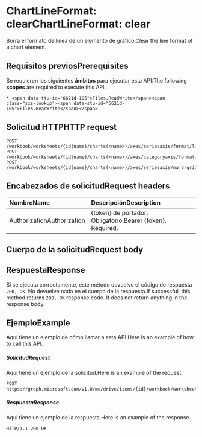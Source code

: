 # <a name="chartlineformat-clear"></a><span data-ttu-id="6621d-101">ChartLineFormat: clear</span><span class="sxs-lookup"><span data-stu-id="6621d-101">ChartLineFormat: clear</span></span>

<span data-ttu-id="6621d-102">Borra el formato de línea de un elemento de gráfico.</span><span class="sxs-lookup"><span data-stu-id="6621d-102">Clear the line format of a chart element.</span></span>
## <a name="prerequisites"></a><span data-ttu-id="6621d-103">Requisitos previos</span><span class="sxs-lookup"><span data-stu-id="6621d-103">Prerequisites</span></span>
<span data-ttu-id="6621d-104">Se requieren los siguientes **ámbitos** para ejecutar esta API:</span><span class="sxs-lookup"><span data-stu-id="6621d-104">The following **scopes** are required to execute this API:</span></span> 

    * <span data-ttu-id="6621d-105">Files.ReadWrite</span><span class="sxs-lookup"><span data-stu-id="6621d-105">Files.ReadWrite</span></span>

## <a name="http-request"></a><span data-ttu-id="6621d-106">Solicitud HTTP</span><span class="sxs-lookup"><span data-stu-id="6621d-106">HTTP request</span></span>
<!-- { "blockType": "ignored" } -->
```http
POST /workbook/worksheets/{id|name}/charts(<name>)/axes/seriesaxis/format/line/clear
POST /workbook/worksheets/{id|name}/charts(<name>)/axes/categoryaxis/format/line/clear
POST /workbook/worksheets/{id|name}/charts(<name>)/axes/seriesaxis/majorgridlines/format/line/clear

```
## <a name="request-headers"></a><span data-ttu-id="6621d-107">Encabezados de solicitud</span><span class="sxs-lookup"><span data-stu-id="6621d-107">Request headers</span></span>
| <span data-ttu-id="6621d-108">Nombre</span><span class="sxs-lookup"><span data-stu-id="6621d-108">Name</span></span>       | <span data-ttu-id="6621d-109">Descripción</span><span class="sxs-lookup"><span data-stu-id="6621d-109">Description</span></span>|
|:---------------|:----------|
| <span data-ttu-id="6621d-110">Authorization</span><span class="sxs-lookup"><span data-stu-id="6621d-110">Authorization</span></span>  | <span data-ttu-id="6621d-p101">{token} de portador. Obligatorio.</span><span class="sxs-lookup"><span data-stu-id="6621d-p101">Bearer {token}. Required.</span></span> |


## <a name="request-body"></a><span data-ttu-id="6621d-113">Cuerpo de la solicitud</span><span class="sxs-lookup"><span data-stu-id="6621d-113">Request body</span></span>

## <a name="response"></a><span data-ttu-id="6621d-114">Respuesta</span><span class="sxs-lookup"><span data-stu-id="6621d-114">Response</span></span>

<span data-ttu-id="6621d-p102">Si se ejecuta correctamente, este método devuelve el código de respuesta `200, OK`. No devuelve nada en el cuerpo de la respuesta.</span><span class="sxs-lookup"><span data-stu-id="6621d-p102">If successful, this method returns `200, OK` response code. It does not return anything in the response body.</span></span>

## <a name="example"></a><span data-ttu-id="6621d-117">Ejemplo</span><span class="sxs-lookup"><span data-stu-id="6621d-117">Example</span></span>
<span data-ttu-id="6621d-118">Aquí tiene un ejemplo de cómo llamar a esta API.</span><span class="sxs-lookup"><span data-stu-id="6621d-118">Here is an example of how to call this API.</span></span>
##### <a name="request"></a><span data-ttu-id="6621d-119">Solicitud</span><span class="sxs-lookup"><span data-stu-id="6621d-119">Request</span></span>
<span data-ttu-id="6621d-120">Aquí tiene un ejemplo de la solicitud.</span><span class="sxs-lookup"><span data-stu-id="6621d-120">Here is an example of the request.</span></span>
<!-- {
  "blockType": "request",
  "name": "chartlineformat_clear"
}-->
```http
POST https://graph.microsoft.com/v1.0/me/drive/items/{id}/workbook/worksheets/{id|name}/charts(<name>)/axes/seriesaxis/format/line/clear
```

##### <a name="response"></a><span data-ttu-id="6621d-121">Respuesta</span><span class="sxs-lookup"><span data-stu-id="6621d-121">Response</span></span>
<span data-ttu-id="6621d-122">Aquí tiene un ejemplo de la respuesta.</span><span class="sxs-lookup"><span data-stu-id="6621d-122">Here is an example of the response.</span></span> 
<!-- {
  "blockType": "response",
  "truncated": true,
  "@odata.type": "microsoft.graph.none"
} -->
```http
HTTP/1.1 200 OK
```

<!-- uuid: 8fcb5dbc-d5aa-4681-8e31-b001d5168d79
2015-10-25 14:57:30 UTC -->
<!-- {
  "type": "#page.annotation",
  "description": "ChartLineFormat: clear",
  "keywords": "",
  "section": "documentation",
  "tocPath": ""
}-->
